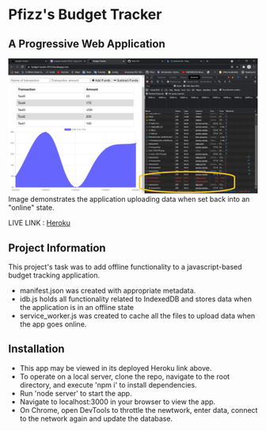 # Pfizz's Budget Tracker

## A Progressive Web Application 

![image](https://github.com/Pfizzz/budget-tracker/blob/ec031b9dda5fa1f1f41c3c7ffab38160d4b1cf8a/images/ss1.png)
Image demonstrates the application uploading data when set back into an "online" state.

LIVE LINK : [Heroku](https://budget-tracker-0512.herokuapp.com/)

## Project Information

This project's task was to add offline functionality to a javascript-based budget tracking application. 
* manifest.json was created with appropriate metadata.
* idb.js holds all functionality related to IndexedDB and stores data when the application is in an offline state
* service_worker.js was created to cache all the files to upload data when the app goes online.

## Installation

* This app may be viewed in its deployed Heroku link above.
* To operate on a local server, clone the repo, navigate to the root directory, and execute 'npm i' to install dependencies.
* Run 'node server' to start the app.
* Navigate to localhost:3000 in your browser to view the app.
* On Chrome, open DevTools to throttle the newtwork, enter data, connect to the network again and update the database.
